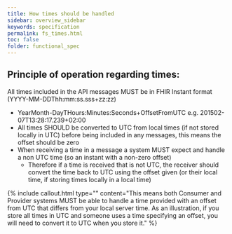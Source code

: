 ```yaml
---
title: How times should be handled
sidebar: overview_sidebar
keywords: specification
permalink: fs_times.html
toc: false
folder: functional_spec
---
```


## Principle of operation regarding times:
	
All times included in the API messages MUST be in FHIR Instant format (YYYY-MM-DDThh:mm:ss.sss+zz:zz)
* YearMonth-DayTHours:Minutes:Seconds+OffsetFromUTC e.g. 201502-07T13:28:17.239+02:00
* All times SHOULD be converted to UTC from local times (if not stored locally in UTC) before being included in any messages, this means the offset should be zero
* When receiving a time in a message a system MUST expect and handle a non UTC time (so an instant with a non-zero offset)
  * Therefore if a time is received that is not UTC, the receiver should convert the time back to UTC using the offset given (or their local time, if storing times locally in a local time)
 
{% include callout.html type="" content="This means both Consumer and Provider systems MUST be able to handle a time provided with an offset from UTC that differs from your local server time. As an illustration, if you store all times in UTC and someone uses a time specifying an offset, you will need to convert it to UTC when you store it." %}

